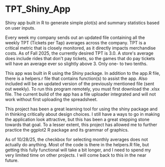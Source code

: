 # TPT_Shiny_App
Shiny app built in R to generate simple plot(s) and summary statistics based on user inputs.

Every week my company sends out an updated file containing all the weekly TPT (Tickets per Tap) averages across the company. TPT is a critical metric that is closely monitored, as it directly impacts merchandise costs. As of Fall 2025, the currently desired TPT is 3.0. A store's average does include rides that don't pay tickets, so the games that do pay tickets will have an average ever so slightly above 3. Only one- to two tenths.

This app was built in R using the Shiny package. In addition to the app.R file, there is a helpers.r file that contains function(s) to assist the app. Also included will be an updated version of the previously mentioned file (sent out weekly). To run this program remotely, you must first download the .xlsx file. The current build of the app has a file uploader integrated and will not work without first uploading the spreadsheet.

This project has been a great learning tool for using the shiny package and in thinking critically about design choices. I still have a ways to go in making the application look attractive, but this has been a great stepping stone towards that goal. To a lesser extent, this project has allowed me to further practice the ggplot2 R package and its grammar of graphics.

As of 10/28/25, the checkbox for selecting monthly averages does not actually do anything. Most of the code is there in the helpers.R file, but getting this fully functional will take a bit longer, and I need to spend my very limited time on other projects. I will come back to this in the near future.
